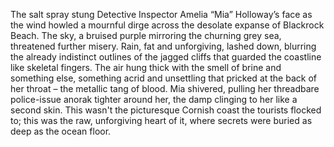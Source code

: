 The salt spray stung Detective Inspector Amelia “Mia” Holloway’s face as the wind howled a mournful dirge across the desolate expanse of Blackrock Beach.  The sky, a bruised purple mirroring the churning grey sea, threatened further misery.  Rain, fat and unforgiving, lashed down, blurring the already indistinct outlines of the jagged cliffs that guarded the coastline like skeletal fingers.  The air hung thick with the smell of brine and something else, something acrid and unsettling that pricked at the back of her throat – the metallic tang of blood.  Mia shivered, pulling her threadbare police-issue anorak tighter around her, the damp clinging to her like a second skin.  This wasn't the picturesque Cornish coast the tourists flocked to; this was the raw, unforgiving heart of it, where secrets were buried as deep as the ocean floor.
